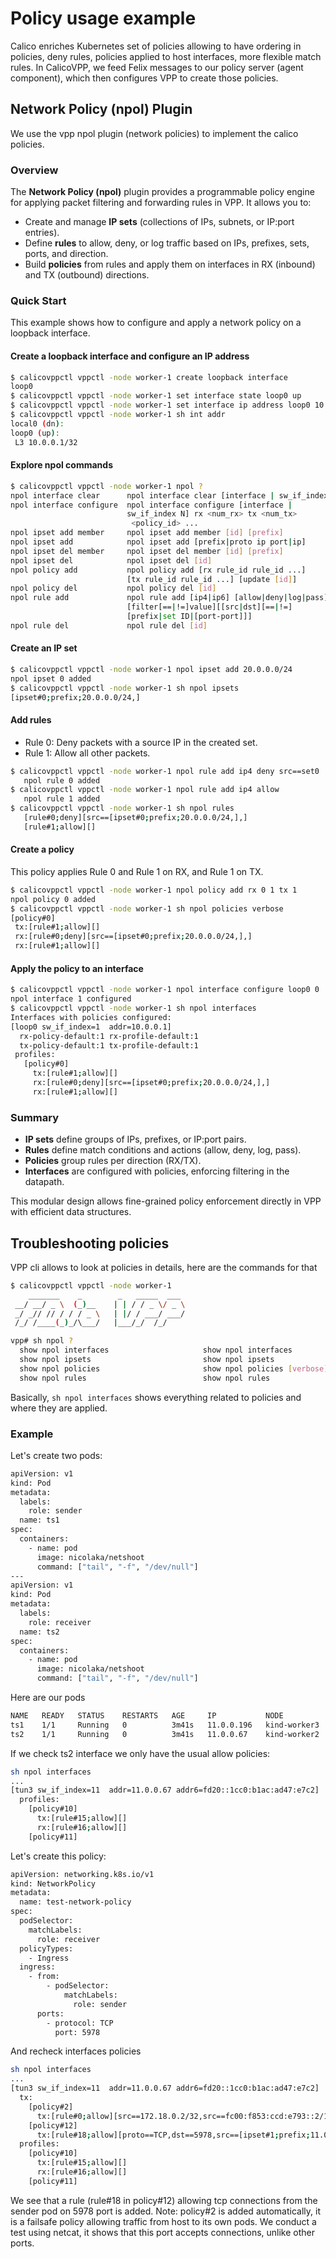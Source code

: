 # Policy usage example

Calico enriches Kubernetes set of policies allowing to have ordering in
policies, deny rules, policies applied to host interfaces, more flexible
match rules. In CalicoVPP, we feed Felix messages to our policy server
(agent component), which then configures VPP to create those policies.

## Network Policy (npol) Plugin

We use the vpp npol plugin (network policies) to implement the calico policies.

### Overview

The **Network Policy (npol)** plugin provides a programmable policy engine
for applying packet filtering and forwarding rules in VPP.
It allows you to:

- Create and manage **IP sets** (collections of IPs, subnets, or IP:port
entries).
- Define **rules** to allow, deny, or log traffic based on IPs, prefixes, sets,
ports, and direction.
- Build **policies** from rules and apply them on interfaces in RX (inbound)
and TX (outbound) directions.

### Quick Start

This example shows how to configure and apply a network policy on a loopback interface.

#### Create a loopback interface and configure an IP address

````bash
$ calicovppctl vppctl -node worker-1 create loopback interface
loop0
$ calicovppctl vppctl -node worker-1 set interface state loop0 up
$ calicovppctl vppctl -node worker-1 set interface ip address loop0 10.0.0.1/32
$ calicovppctl vppctl -node worker-1 sh int addr
local0 (dn):
loop0 (up):
 L3 10.0.0.1/32
````

#### Explore npol commands

````bash
$ calicovppctl vppctl -node worker-1 npol ?
npol interface clear      npol interface clear [interface | sw_if_index N]
npol interface configure  npol interface configure [interface |
                          sw_if_index N] rx <num_rx> tx <num_tx>
                           <policy_id> ...
npol ipset add member     npol ipset add member [id] [prefix]
npol ipset add            npol ipset add [prefix|proto ip port|ip]
npol ipset del member     npol ipset del member [id] [prefix]
npol ipset del            npol ipset del [id]
npol policy add           npol policy add [rx rule_id rule_id ...]
                          [tx rule_id rule_id ...] [update [id]]
npol policy del           npol policy del [id]
npol rule add             npol rule add [ip4|ip6] [allow|deny|log|pass]
                          [filter[==|!=]value][[src|dst][==|!=]
                          [prefix|set ID|[port-port]]]
npol rule del             npol rule del [id]
````

#### Create an IP set

````bash
$ calicovppctl vppctl -node worker-1 npol ipset add 20.0.0.0/24
npol ipset 0 added
$ calicovppctl vppctl -node worker-1 sh npol ipsets
[ipset#0;prefix;20.0.0.0/24,]
````

#### Add rules

- Rule 0: Deny packets with a source IP in the created set.
- Rule 1: Allow all other packets.

````bash
$ calicovppctl vppctl -node worker-1 npol rule add ip4 deny src==set0
   npol rule 0 added
$ calicovppctl vppctl -node worker-1 npol rule add ip4 allow
   npol rule 1 added
$ calicovppctl vppctl -node worker-1 sh npol rules
   [rule#0;deny][src==[ipset#0;prefix;20.0.0.0/24,],]
   [rule#1;allow][]
````

#### Create a policy

This policy applies Rule 0 and Rule 1 on RX,
and Rule 1 on TX.

````bash
$ calicovppctl vppctl -node worker-1 npol policy add rx 0 1 tx 1
npol policy 0 added
$ calicovppctl vppctl -node worker-1 sh npol policies verbose
[policy#0]
 tx:[rule#1;allow][]
 rx:[rule#0;deny][src==[ipset#0;prefix;20.0.0.0/24,],]
 rx:[rule#1;allow][]
````

#### Apply the policy to an interface

````bash
$ calicovppctl vppctl -node worker-1 npol interface configure loop0 0
npol interface 1 configured
$ calicovppctl vppctl -node worker-1 sh npol interfaces
Interfaces with policies configured:
[loop0 sw_if_index=1  addr=10.0.0.1]
  rx-policy-default:1 rx-profile-default:1
  tx-policy-default:1 tx-profile-default:1
 profiles:
   [policy#0]
     tx:[rule#1;allow][]
     rx:[rule#0;deny][src==[ipset#0;prefix;20.0.0.0/24,],]
     rx:[rule#1;allow][]
````

### Summary

- **IP sets** define groups of IPs, prefixes, or IP:port pairs.
- **Rules** define match conditions and actions (allow, deny, log, pass).
- **Policies** group rules per direction (RX/TX).
- **Interfaces** are configured with policies, enforcing filtering in the
datapath.

This modular design allows fine-grained policy enforcement
directly in VPP with efficient data structures.

## Troubleshooting policies

VPP cli allows to look at policies in details, here are the commands for that

````bash
$ calicovppctl vppctl -node worker-1
    _______    _        _   _____  ___ 
 __/ __/ _ \  (_)__    | | / / _ \/ _ \
 _/ _// // / / / _ \   | |/ / ___/ ___/
 /_/ /____(_)_/\___/   |___/_/  /_/    

vpp# sh npol ?
  show npol interfaces                     show npol interfaces
  show npol ipsets                         show npol ipsets
  show npol policies                       show npol policies [verbose]
  show npol rules                          show npol rules
````

Basically, `sh npol interfaces` shows everything related to policies and
where they are applied.

### Example

Let's create two pods:

````bash
apiVersion: v1
kind: Pod
metadata:
  labels:
    role: sender
  name: ts1
spec:
  containers:
    - name: pod
      image: nicolaka/netshoot
      command: ["tail", "-f", "/dev/null"]
---
apiVersion: v1
kind: Pod
metadata:
  labels:
    role: receiver
  name: ts2
spec:
  containers:
    - name: pod
      image: nicolaka/netshoot
      command: ["tail", "-f", "/dev/null"]
````

Here are our pods

````bash
NAME   READY   STATUS    RESTARTS   AGE     IP           NODE
ts1    1/1     Running   0          3m41s   11.0.0.196   kind-worker3
ts2    1/1     Running   0          3m41s   11.0.0.67    kind-worker2
````

If we check ts2 interface we only have the usual allow policies:

````bash
sh npol interfaces
...
[tun3 sw_if_index=11  addr=11.0.0.67 addr6=fd20::1cc0:b1ac:ad47:e7c2]
  profiles:
    [policy#10]
      tx:[rule#15;allow][]
      rx:[rule#16;allow][]
    [policy#11]
````

Let's create this policy:

````bash
apiVersion: networking.k8s.io/v1
kind: NetworkPolicy
metadata:
  name: test-network-policy
spec:
  podSelector:
    matchLabels:
      role: receiver
  policyTypes:
    - Ingress
  ingress:
    - from:
        - podSelector:
            matchLabels:
              role: sender
      ports:
        - protocol: TCP
          port: 5978
````

And recheck interfaces policies

````bash
sh npol interfaces
...
[tun3 sw_if_index=11  addr=11.0.0.67 addr6=fd20::1cc0:b1ac:ad47:e7c2]
  tx:
    [policy#2]
      tx:[rule#0;allow][src==172.18.0.2/32,src==fc00:f853:ccd:e793::2/128,]
    [policy#12]
      tx:[rule#18;allow][proto==TCP,dst==5978,src==[ipset#1;prefix;11.0.0.196/32,fd20::58fd:b191:5c13:9cc3/128,],]
  profiles:
    [policy#10]
      tx:[rule#15;allow][]
      rx:[rule#16;allow][]
    [policy#11]
````

We see that a rule (rule#18 in policy#12) allowing tcp connections from the
sender pod on 5978 port is added.
Note: policy#2 is added automatically, it is a failsafe policy allowing
traffic from host to its own pods.
We conduct a test using netcat, it shows that this port accepts connections,
unlike other ports.
